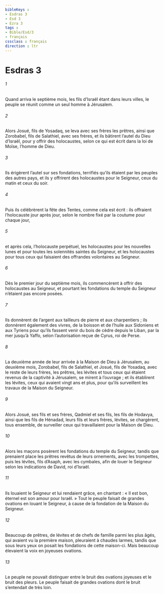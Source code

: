 ```yaml
---
bibleKeys : 
- Esdras 3
- Esd 3
- Ezra 3
tags : 
- Bible/Esd/3
- français
cssclass : français
direction : ltr
---
```


# Esdras 3

###### 1
Quand arriva le septième mois, les fils d’Israël étant dans leurs villes, le peuple se réunit comme un seul homme à Jérusalem.
###### 2
Alors Josué, fils de Yosadaq, se leva avec ses frères les prêtres, ainsi que Zorobabel, fils de Salathiel, avec ses frères, et ils bâtirent l’autel du Dieu d’Israël, pour y offrir des holocaustes, selon ce qui est écrit dans la loi de Moïse, l’homme de Dieu.
###### 3
Ils érigèrent l’autel sur ses fondations, terrifiés qu’ils étaient par les peuples des autres pays, et ils y offrirent des holocaustes pour le Seigneur, ceux du matin et ceux du soir.
###### 4
Puis ils célébrèrent la fête des Tentes, comme cela est écrit : ils offraient l’holocauste jour après jour, selon le nombre fixé par la coutume pour chaque jour,
###### 5
et après cela, l’holocauste perpétuel, les holocaustes pour les nouvelles lunes et pour toutes les solennités saintes du Seigneur, et les holocaustes pour tous ceux qui faisaient des offrandes volontaires au Seigneur.
###### 6
Dès le premier jour du septième mois, ils commencèrent à offrir des holocaustes au Seigneur, et pourtant les fondations du temple du Seigneur n’étaient pas encore posées.
###### 7
Ils donnèrent de l’argent aux tailleurs de pierre et aux charpentiers ; ils donnèrent également des vivres, de la boisson et de l’huile aux Sidoniens et aux Tyriens pour qu’ils fassent venir du bois de cèdre depuis le Liban, par la mer jusqu’à Yaffo, selon l’autorisation reçue de Cyrus, roi de Perse.
###### 8
La deuxième année de leur arrivée à la Maison de Dieu à Jérusalem, au deuxième mois, Zorobabel, fils de Salathiel, et Josué, fils de Yosadaq, avec le reste de leurs frères, les prêtres, les lévites et tous ceux qui étaient revenus de la captivité à Jérusalem, se mirent à l’ouvrage ; et ils établirent les lévites, ceux qui avaient vingt ans et plus, pour qu’ils surveillent les travaux de la Maison du Seigneur.
###### 9
Alors Josué, ses fils et ses frères, Qadmiel et ses fils, les fils de Hodavya, ainsi que les fils de Hénadad, leurs fils et leurs frères, lévites, se chargèrent, tous ensemble, de surveiller ceux qui travaillaient pour la Maison de Dieu.
###### 10
Alors les maçons posèrent les fondations du temple du Seigneur, tandis que prenaient place les prêtres revêtus de leurs ornements, avec les trompettes, puis les lévites, fils d’Asaph, avec les cymbales, afin de louer le Seigneur selon les indications de David, roi d’Israël.
###### 11
Ils louaient le Seigneur et lui rendaient grâce, en chantant : « Il est bon, éternel est son amour pour Israël. » Tout le peuple faisait de grandes ovations en louant le Seigneur, à cause de la fondation de la Maison du Seigneur.
###### 12
Beaucoup de prêtres, de lévites et de chefs de famille parmi les plus âgés, qui avaient vu la première maison, pleuraient à chaudes larmes, tandis que sous leurs yeux on posait les fondations de cette maison-ci. Mais beaucoup élevaient la voix en joyeuses ovations.
###### 13
Le peuple ne pouvait distinguer entre le bruit des ovations joyeuses et le bruit des pleurs. Le peuple faisait de grandes ovations dont le bruit s’entendait de très loin.
